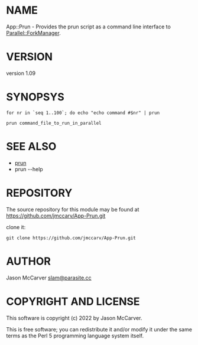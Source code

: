 # NAME

App::Prun - Provides the prun script as a command line interface to [Parallel::ForkManager](https://metacpan.org/pod/Parallel%3A%3AForkManager).

# VERSION

version 1.09

# SYNOPSYS

    for nr in `seq 1..100`; do echo "echo command #$nr" | prun

    prun command_file_to_run_in_parallel

# SEE ALSO

- [prun](https://metacpan.org/pod/prun)
- prun --help

# REPOSITORY

The source repository for this module may be found at https://github.com/jmccarv/App-Prun.git

clone it:

    git clone https://github.com/jmccarv/App-Prun.git

# AUTHOR

Jason McCarver <slam@parasite.cc>

# COPYRIGHT AND LICENSE

This software is copyright (c) 2022 by Jason McCarver.

This is free software; you can redistribute it and/or modify it under
the same terms as the Perl 5 programming language system itself.

